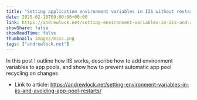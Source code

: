 ```yaml
---
title: "Setting application environment variables in IIS without restarts"
date: 2025-02-18T09:00:00+00:00
link: https://andrewlock.net/setting-environment-variables-in-iis-and-avoiding-app-pool-restarts/
showShare: false
showReadTime: false
thumbnail: images/misc.png
tags: ["andrewlock.net"]
---
```

In this post I outline how IIS works, describe how to add environment variables to app pools, and show how to prevent automatic app pool recycling on changes

- Link to article: https://andrewlock.net/setting-environment-variables-in-iis-and-avoiding-app-pool-restarts/